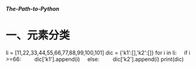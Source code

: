 ***The-Path-to-Python***

# 一、元素分类

li = [11,22,33,44,55,66,77,88,99,100,101]
dic = {'k1':[],'k2':[]}
for i in li:
    if i >=66:
        dic['k1'].append(i)
    else:
        dic['k2'].append(i)
print(dic)
